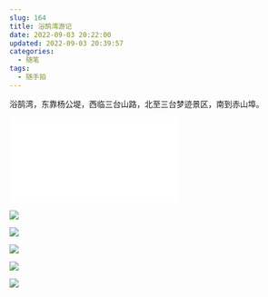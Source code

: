 ```yaml
---
slug: 164
title: 浴鹄湾游记
date: 2022-09-03 20:22:00
updated: 2022-09-03 20:39:57
categories: 
  - 随笔
tags: 
  - 随手拍
---
```



浴鹄湾，东靠杨公堤，西临三台山路，北至三台梦迹景区，南到赤山埠。

<iframe src="//player.bilibili.com/player.html?aid=557639773&bvid=BV1Ye4y1d7rp&cid=822949281&page=1" scrolling="no" border="0" frameborder="no" framespacing="0" allowfullscreen="true"> </iframe>

![](https://imgurl.s3.bitiful.net/images/2022/09/03/6313467b8c33a.jpg) 

![](https://imgurl.s3.bitiful.net/images/2022/09/03/6313467d29d72.jpg)

![](https://imgurl.s3.bitiful.net/images/2022/09/03/6313467be019d.jpg)

![](https://imgurl.s3.bitiful.net/images/2022/09/03/6313467c51882.jpg)

![](https://imgurl.s3.bitiful.net/images/2022/09/03/6313467c9bbdf.jpg)